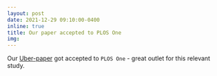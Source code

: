 ```yaml
---
layout: post
date: 2021-12-29 09:10:00-0400
inline: true
title: Our paper accepted to PLOS One
img:
---
```


Our [Uber-paper](https://journals.plos.org/plosone/article?id=10.1371/journal.pone.0269682) got accepted to `PLOS One` - great outlet for this relevant study.

